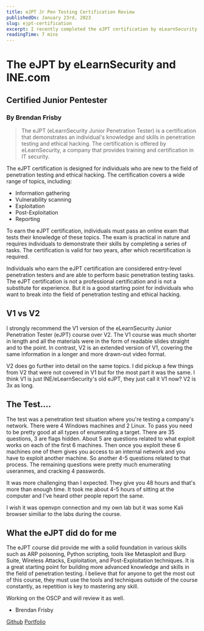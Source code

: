 ```yaml
---
title: eJPT Jr Pen Testing Certification Review
publishedOn: January 23rd, 2023
slug: ejpt-certification
excerpt: I recently completed the eJPT certification by eLearnSecurity on Pentesting and will give a review on the parts of the course I appreciated, who this certification is geared towards, and what it lacks. 
readingTime: 7 mins
---
```


# The eJPT by eLearnSecurity and INE.com
## Certified Junior Pentester
### By Brendan Frisby

> The eJPT (eLearnSecurity Junior Penetration Tester) is a certification that demonstrates an individual's knowledge and skills in penetration testing and ethical hacking. The certification is offered by eLearnSecurity, a company that provides training and certification in IT security.

The eJPT certification is designed for individuals who are new to the field of penetration testing and ethical hacking. The certification covers a wide range of topics, including:

- Information gathering
- Vulnerability scanning
- Exploitation
- Post-Exploitation
- Reporting

To earn the eJPT certification, individuals must pass an online exam that tests their knowledge of these topics. The exam is practical in nature and requires individuals to demonstrate their skills by completing a series of tasks. The certification is valid for two years, after which recertification is required.

Individuals who earn the eJPT certification are considered entry-level penetration testers and are able to perform basic penetration testing tasks. The eJPT certification is not a professional certification and is not a substitute for experience. But it is a good starting point for individuals who want to break into the field of penetration testing and ethical hacking.

## V1 vs V2 

I strongly recommend the V1 version of the eLearnSecurity Junior Penetration Tester (eJPT) course over V2. The V1 course was much shorter in length and all the materials were in the form of readable slides straight and to the point. In contrast, V2 is an extended version of V1, covering the same information in a longer and more drawn-out video format. 

V2 does go further into detail on the same topics. I did pickup a few things from V2 that were not covered in V1 but for the most part it was the same. I think V1 is just INE/eLearnSecurity's old eJPT, they just call it V1 now? V2 is 3x as long.

## The Test....

The test was a penetration test situation where you're testing a company's network. There were 4 Windows machines and 2 Linux. To pass you need to be pretty good at all types of enumerating a target. There are 35 questions, 3 are flags hidden. About 5 are questions related to what exploit works on each of the first 6 machines. Then once you exploit these 6 machines one of them gives you access to an internal network and you have to exploit another machine. So another 4-5 questions related to that process. The remaining questions were pretty much enumerating useranmes, and cracking 4 passwords. 

It was more challenging than I expected. They give you 48 hours and that's more than enough time. It took me about 4-5 hours of sitting at the computer and I've heard other people report the same. 

I wish it was openvpn connection and my own lab but it was some Kali browser similiar to the labs during the course. 

## What the eJPT did do for me

The eJPT course did provide me with a solid foundation in various skills such as ARP poisoning, Python scripting, tools like Metasploit and Burp Suite, Wireless Attacks, Exploitation, and Post-Exploitation techniques. It is a great starting point for building more advanced knowledge and skills in the field of penetration testing. I believe that for anyone to get the most out of this course, they must use the tools and techniques outside of the course constantly, as repetition is key to mastering any skill. 

Working on the OSCP and will review it as well.

- Brendan Frisby

[Github](https://github.com/bfrisbyh92)
[Portfolio](https://brendanfrisby.live)